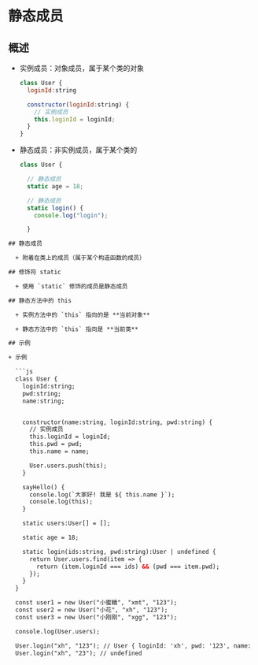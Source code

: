 # 静态成员

## 概述

  - 实例成员：对象成员，属于某个类的对象

    ```js
    class User {
      loginId:string

      constructor(loginId:string) {
        // 实例成员
        this.loginId = loginId;
      }
    }
    ```

  - 静态成员：非实例成员，属于某个类的

    ```js
    class User {

      // 静态成员
      static age = 18;

      // 静态成员
      static login() {
        console.log("login");

      }
    ```

````html
## 静态成员

  + 附着在类上的成员（属于某个构造函数的成员）

## 修饰符 static

  + 使用 `static` 修饰的成员是静态成员

## 静态方法中的 this

  + 实例方法中的 `this` 指向的是 **当前对象**

  + 静态方法中的 `this` 指向是 **当前类**

## 示例

+ 示例

  ```js
  class User {
    loginId:string;
    pwd:string;
    name:string;


    constructor(name:string, loginId:string, pwd:string) {
      // 实例成员
      this.loginId = loginId;
      this.pwd = pwd;
      this.name = name;

      User.users.push(this);
    }

    sayHello() {
      console.log(`大家好! 我是 ${ this.name }`);
      console.log(this);
    }

    static users:User[] = [];

    static age = 18;

    static login(ids:string, pwd:string):User | undefined {
      return User.users.find(item => {
        return (item.loginId === ids) && (pwd === item.pwd);
      });
    }
  }

  const user1 = new User("小蜜糖", "xmt", "123");
  const user2 = new User("小花", "xh", "123");
  const user3 = new User("小刚刚", "xgg", "123");

  console.log(User.users);

  User.login("xh", "123"); // User { loginId: 'xh', pwd: '123', name: '小花' }
  User.login("xh", "23"); // undefined
````
